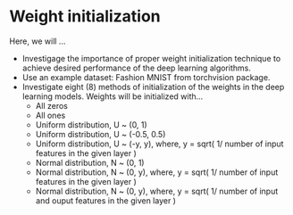 # Weight initialization

Here, we will ...
* Investigage the importance of proper weight initialization technique to achieve desired performance of the deep learning algorithms.
* Use an example dataset: Fashion MNIST from torchvision package.
* Investigate eight (8) methods of initialization of the weights in the deep learning models. Weights will be initialized with...
  * All zeros
  * All ones
  * Uniform distribution, U ~ (0, 1)
  * Uniform distribution, U ~ (-0.5, 0.5)
  * Uniform distribution, U ~ (-y, y), where, y = sqrt( 1/ number of input features in the given layer )
  * Normal distribution, N ~ (0, 1)
  * Normal distribution, N ~ (0, y), where, y = sqrt( 1/ number of input features in the given layer )
  * Normal distribution, N ~ (0, y), where, y = sqrt( 1/ number of input and ouput features in the given layer )
